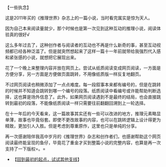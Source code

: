 <div id="navifation" class='headbar'>
    <iframe id='head' align="center" width="100%" height="160" src=""  frameborder="no" border="0" marginwidth="0" marginheight="px" scrolling="no"></iframe>
</div>
<style>
    .headbar{text-align:center;}
    .iframe{margin:0 auto;}
</style>
<script>
    var oDiv = document.getElementById('head');
    oDiv.style.position = 'fixed'; oDiv.style.top = '0px'; oDiv.style.left = '0px';
    document.title="众里寻她千百度";
    document.querySelector("body > div > h1 > a").innerHTML=''
</script>
<br><br>

【一些执念】

这是2011年买的《推理世界》杂志上的一篇小说，当时看完属实是惊为天人。

因为自己本来阅读量就少，那个时候也是第一次见到这种互动的推理小说，阅读体验真的很好√

这么多年过去了，这种创作者与阅读者的互动也不再是什么新奇的事，甚至互动视频都已经各种泛滥了。但是就突然想起来了这样一篇十一年前就带给我强烈代入感和紧张感的小说，就想把它展现出来。

花了一个晚上来整理内容并放在网页上。尝试从纸质阅读变成网页阅读，一方面是方便分享，另一方面是方便做页面跳转，不用像纸质版一样反复地翻页。

不过网页阅读也稍微添加了一点点难度。每一段叙事本来都有编号的，但是在跳转的时候并不知道会跳转到哪一个编号的段落。纸质阅读中看编号或许能帮助判断选择，这也算是场外信息了。此外，如果网页阅读遇到不是最终的结局，也会直接跳转到最初的段落，不能像纸质阅读一样只需要往前翻翻回溯到上一轮选择。

在十一年后的今天看来，这一篇故事其实还有一些可以改进的地方，推理元素略显单薄，故事也毕竟俗套。即使不更改故事的内容，也可以在跳转逻辑上设计得更为精致，更加引人入胜。但是考虑到尊重原作，这里也只是单纯的分享。

再一次感谢陪伴我高中岁月的《推理世界》杂志和创作者们，也感谢帮助这个网页阅读最终能呈现的鱼仔，毕竟花了重金才买到整篇小说的完整内容，也算是再一次支持了一下版权=。=


* 【[回到最初的起点，试试其他支线](1)】